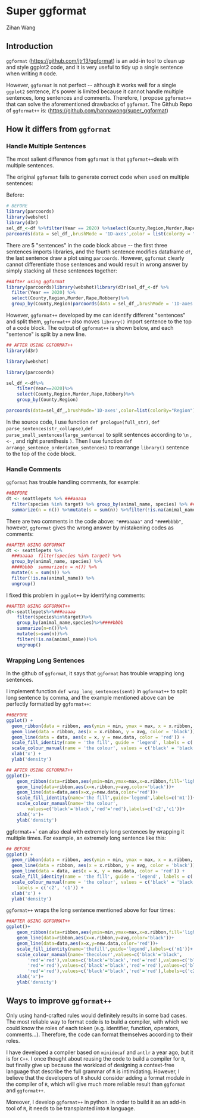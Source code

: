 # Super ggformat

Zihan Wang



## Introduction

`ggformat` (https://github.com/jtr13/ggformat) is an add-in tool to clean up and style ggplot2 code, and it is very useful to tidy up a single sentence when writing `R` code. 

However, `ggformat` is not perfect -- although it works well for a single `ggplot2` sentence, it's power is limited because it cannot handle multiple sentences, long sentences and comments. Therefore, I propose `ggformat++` that can solve the aforementioned drawbacks of `ggformat`. The Github Repo of `ggformat++` is: (https://github.com/hannawong/super_ggformat)


## How it differs from `ggformat`

### Handle Multiple Sentences

The most salient difference from `ggformat` is that `ggformat++`deals with multiple sentences. 

The original `ggformat` fails to generate correct code when used on multiple sentences: 

Before:


```r
# BEFORE
library(parcoords)
library(webshot)
library(d3r)
sel_df_<-df %>%filter(Year == 2020) %>%select(County,Region,Murder,Rape,Robbery)%>%group_by(County,Region)
parcoords(data = sel_df_,brushMode = '1D-axes',color = list(colorBy = "Region"),queue = TRUE,withD3 = TRUE)
```

There are 5 "sentences" in the code block above -- the first three sentences imports libraries, and the fourth sentence modifies dataframe `df`, the last sentence draw a plot using `parcoords`. However, `ggformat` clearly cannot differentiate those sentences and would result in wrong answer by simply stacking all these sentences together:


```r
##After using ggformat
library(parcoords)library(webshot)library(d3r)sel_df_<-df %>%
  filter(Year == 2020) %>%
  select(County,Region,Murder,Rape,Robbery)%>%
  group_by(County,Region)parcoords(data = sel_df_,brushMode = '1D-axes',color = list(colorBy = "Region"),queue = TRUE,withD3 = TRUE)
```

However, `ggformat++` developed by me can identify different "sentences" and split them, `ggformat++` also moves `library()` import sentence to the top of a code block. The output of `ggformat++` is shown below, and each "sentence" is split by a new line. 


```r
## AFTER USING GGFORMAT++
library(d3r)

library(webshot)

library(parcoords)

sel_df_<-df%>%
	filter(Year==2020)%>%
	select(County,Region,Murder,Rape,Robbery)%>%
	group_by(County,Region)

parcoords(data=sel_df_,brushMode='1D-axes',color=list(colorBy="Region"),queue=TRUE,withD3=TRUE)
```


In the source code, I use function `def prologue(full_str)`, `def parse_sentences(str_collapse)`,`def parse_small_sentences(large_sentence)` to split sentences according to  `\n` , `<-` , and right parenthesis `)`. Then I use function `def arrange_sentence_order(atom_sentences)` to rearrange `library()` sentence to the top of the code block.

### Handle Comments

`ggformat` has trouble handling comments, for example:

```r
##BEFORE
dt <- seattlepets %>% ###aaaaa
  filter(species %in% target) %>% group_by(animal_name, species) %>% ####bbbb
  summarize(n = n()) %>%mutate(s = sum(n)) %>%filter(!is.na(animal_name)) %>%ungroup()
```

There are two comments in the code above: `"###aaaaa"` and `"####bbbb"`, however, `ggformat` gives the wrong answer by mistakening codes as comments:


```r
##AFTER USING GGFORMAT
dt <- seattlepets %>%
  ###aaaaa  filter(species %in% target) %>%
  group_by(animal_name, species) %>%
  ####bbbb  summarize(n = n()) %>%
  mutate(s = sum(n)) %>%
  filter(!is.na(animal_name)) %>%
  ungroup()
```

I fixed this problem in `ggplot++` by identifying comments:


```r
##AFTER USING GGFORMAT++
dt<-seattlepets%>%###aaaaa
	filter(species%in%target)%>%
	group_by(animal_name,species)%>%####bbbb
	summarize(n=n())%>%
	mutate(s=sum(n))%>%
	filter(!is.na(animal_name))%>%
	ungroup()
```

### Wrapping Long Sentences

In the github of `ggformat`, it says that `ggformat` has trouble wrapping long sentences.


I implement function `def wrap_long_sentences(sent)` in `ggformat++` to split long sentence by comma, and the example mentioned above can be perfectly formatted by `ggformat++`:

```r
##BEFORE
ggplot() +
  geom_ribbon(data = ribbon, aes(ymin = min, ymax = max, x = x.ribbon, fill = 'lightgreen')) +
  geom_line(data = ribbon, aes(x = x.ribbon, y = avg, color = 'black')) +
  geom_line(data = data, aes(x = x, y = new.data, color = 'red')) +
  scale_fill_identity(name = 'the fill', guide = 'legend', labels = c('m1')) +
  scale_colour_manual(name = 'the colour', values = c('black' = 'black', 'red' = 'red'), labels = c('c2', 'c1')) +
  xlab('x') +
  ylab('density')
```



```r
## AFTER USING GGFORMAT++
ggplot()+
	geom_ribbon(data=ribbon,aes(ymin=min,ymax=max,x=x.ribbon,fill='lightgreen'))+
	geom_line(data=ribbon,aes(x=x.ribbon,y=avg,color='black'))+
	geom_line(data=data,aes(x=x,y=new.data,color='red'))+
	scale_fill_identity(name='the fill',guide='legend',labels=c('m1'))+
	scale_colour_manual(name='the colour',
		values=c('black'='black','red'='red'),labels=c('c2','c1'))+
	xlab('x')+
	ylab('density')
```

ggformat++` can also deal with extremely long sentences by wrapping it multiple times. For example, an extremely long sentence like this:


```r
## BEFORE
ggplot() +
  geom_ribbon(data = ribbon, aes(ymin = min, ymax = max, x = x.ribbon, fill = 'lightgreen')) +
  geom_line(data = ribbon, aes(x = x.ribbon, y = avg, color = 'black')) +
  geom_line(data = data, aes(x = x, y = new.data, color = 'red')) +
  scale_fill_identity(name = 'the fill', guide = 'legend', labels = c('m1')) +
  scale_colour_manual(name = 'the colour', values = c('black' = 'black', 'red' = 'red'),values = c('black' = 'black', 'red' = 'red'),values = c('black' = 'black', 'red' = 'red'),values = c('black' = 'black', 'red' = 'red'),values = c('black' = 'black', 'red' = 'red'),values = c('black' = 'black', 'red' = 'red'),
    labels = c('c2', 'c1')) +
  xlab('x') +
  ylab('density')
```

`ggformat++` wraps the long sentence mentioned above for four times:


```r
##AFTER USING GGFORMAT++
ggplot()+
	geom_ribbon(data=ribbon,aes(ymin=min,ymax=max,x=x.ribbon,fill='lightgreen'))+
	geom_line(data=ribbon,aes(x=x.ribbon,y=avg,color='black'))+
	geom_line(data=data,aes(x=x,y=new.data,color='red'))+
	scale_fill_identity(name='thefill',guide='legend',labels=c('m1'))+
	scale_colour_manual(name='thecolour',values=c('black'='black',
		'red'='red'),values=c('black'='black','red'='red'),values=c('black'='black',
		'red'='red'),values=c('black'='black','red'='red'),values=c('black'='black',
		'red'='red'),values=c('black'='black','red'='red'),labels=c('c2','c1'))+
	xlab('x')+
	ylab('density')
```

## Ways to improve `ggformat++`

Only using hand-crafted rules would definitely results in some bad cases. The most reliable way to format code is to build a compiler, with which we could know the roles of each token (e.g. identifier, function, operators, comments...). Therefore, the code can format themselves according to their roles. 

I have developed a compiler based on `minidecaf` and `antlr` a year ago, but it is for `C++`. I once thought about reusing the code to build a compiler for `R`, but finally give up because the workload of designing a context-free language that describe the full grammar of `R` is intimidating. However, I believe that the developers of `R` should consider adding a format module in the compiler of `R`, which will give much more reliable result than `ggformat` and `ggformat++`. 

Moreover, I develop `ggformat++` in python. In order to build it as an add-in tool of `R`, it needs to be transplanted into `R` language. 
